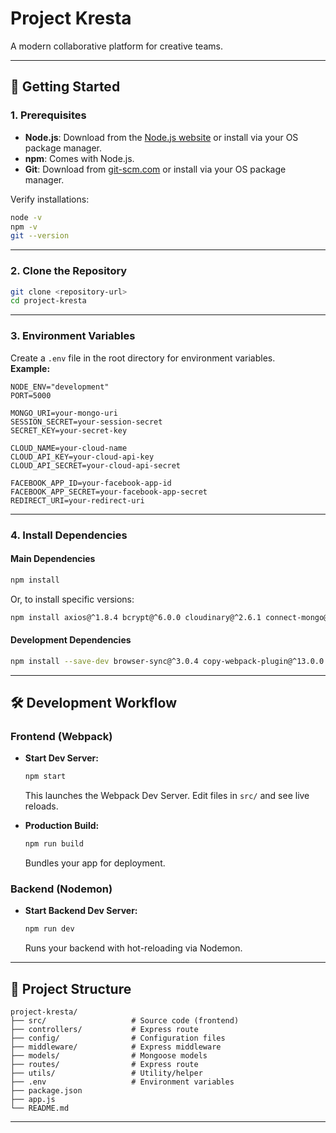 # Project Kresta

A modern collaborative platform for creative teams.

---

## 🚀 Getting Started

### 1. Prerequisites

- **Node.js**: Download from the [Node.js website](https://nodejs.org/) or install via your OS package manager.
- **npm**: Comes with Node.js.
- **Git**: Download from [git-scm.com](https://git-scm.com/) or install via your OS package manager.

Verify installations:
```bash
node -v
npm -v
git --version
```

---

### 2. Clone the Repository

```bash
git clone <repository-url>
cd project-kresta
```

---

### 3. Environment Variables

Create a `.env` file in the root directory for environment variables.  
**Example:**
```env
NODE_ENV="development"
PORT=5000

MONGO_URI=your-mongo-uri
SESSION_SECRET=your-session-secret
SECRET_KEY=your-secret-key

CLOUD_NAME=your-cloud-name
CLOUD_API_KEY=your-cloud-api-key
CLOUD_API_SECRET=your-cloud-api-secret

FACEBOOK_APP_ID=your-facebook-app-id
FACEBOOK_APP_SECRET=your-facebook-app-secret
REDIRECT_URI=your-redirect-uri
```


---

### 4. Install Dependencies

#### Main Dependencies
```bash
npm install
```
Or, to install specific versions:
```bash
npm install axios@^1.8.4 bcrypt@^6.0.0 cloudinary@^2.6.1 connect-mongo@^5.1.0 cors@^2.8.5 crypto-js@^4.2.0 dotenv@^16.5.0 express@^5.1.0 express-session@^1.18.1 jsonwebtoken@^9.0.2 mongoose@^8.14.3 multer@^2.0.0 path@^0.12.7
```

#### Development Dependencies
```bash
npm install --save-dev browser-sync@^3.0.4 copy-webpack-plugin@^13.0.0 css-loader@^7.1.2 html-loader@^5.1.0 html-webpack-plugin@^5.6.3 mini-css-extract-plugin@^2.9.2 nodemon-webpack-plugin@^4.8.2 sass@^1.86.3 sass-loader@^16.0.5 style-loader@^4.0.0 webpack@^5.99.6 webpack-cli@^6.0.1 webpack-dev-server@^5.2.1
```

---

## 🛠 Development Workflow

### Frontend (Webpack)

- **Start Dev Server:**  
  ```bash
  npm start
  ```
  This launches the Webpack Dev Server. Edit files in `src/` and see live reloads.

- **Production Build:**  
  ```bash
  npm run build
  ```
  Bundles your app for deployment.

### Backend (Nodemon)

- **Start Backend Dev Server:**  
  ```bash
  npm run dev
  ```
  Runs your backend with hot-reloading via Nodemon.

---

## 📁 Project Structure

```
project-kresta/
├── src/                   # Source code (frontend)
├── controllers/           # Express route 
├── config/                # Configuration files 
├── middleware/            # Express middleware
├── models/                # Mongoose models
├── routes/                # Express route 
├── utils/                 # Utility/helper 
├── .env                   # Environment variables
├── package.json
├── app.js
└── README.md

```
---